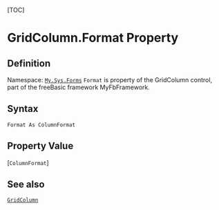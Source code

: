 [TOC]
# GridColumn.Format Property

## Definition
Namespace: [`My.Sys.Forms`](My.Sys.Forms.md)
`Format` is property of the GridColumn control, part of the freeBasic framework MyFbFramework.
## Syntax
```freeBasic
Format As ColumnFormat
```
## Property Value
[`ColumnFormat`]
## See also
[`GridColumn`](GridColumn.md)
